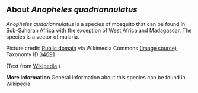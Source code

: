**About *Anopheles quadriannulatus***
-------------------------
*Anopheles quadriannulatus* is a species of mosquito that can be found 
in Sub-Saharan Africa with the exception of West Africa and 
Madagascar. The species is a vector of malaria.


Picture credit: [Public domain](https://commons.wikimedia.org/wiki/Main_Page) via Wikimedia Commons [(Image source)](https://en.wikipedia.org/wiki/File:Anopheles-quadriannulatus.png)
Taxonomy ID [34691](https://www.uniprot.org/taxonomy/34691)

(Text from [Wikipedia](https://en.wikipedia.org/).)

**More information**
General information about this species can be found in [Wikipedia](https://en.wikipedia.org/wiki/Anopheles_quadriannulatus)

